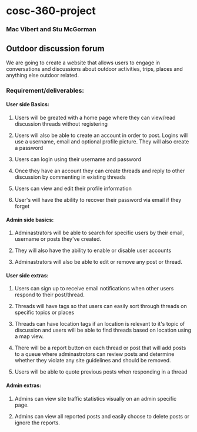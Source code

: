 # cosc-360-project

### Mac Vibert and Stu McGorman

## Outdoor discussion forum


We are going to create a website that allows users to engage in conversations and discussions about outdoor activities, trips, places and anything else outdoor related. 

### Requirement/deliverables:

#### User side Basics:

1. Users will be greated with a home page where they can view/read discussion threads without registering 

2. Users will also be able to create an account in order to post. Logins will use a username, email and optional profile picture. They will also create a password

3. Users can login using their username and password

4. Once they have an account they can create threads and reply to other discussion by commenting in existing threads

5. Users can view and edit their profile information

6. User's will have the ability to recover their password via email if they forget

#### Admin side basics: 

1. Adminastrators will be able to search for specific users by their email, username or posts they've created.

2. They will also have the ability to enable or disable user accounts

3. Adminastrators will also be able to edit or remove any post or thread. 

#### User side extras: 

1. Users can sign up to receive email notifications when other users respond to their post/thread. 

2. Threads will have tags so that users can easily sort through threads on specific topics or places

3. Threads can have location tags if an location is relevant to it's topic of discussion and users will be able to find threads based on location using a map view. 

4. There will be a report button on each thread or post that will add posts to a queue where adminastrotors can review posts and determine whether they violate any site guidelines and should be removed.

5. Users will be able to quote previous posts when responding in a thread

#### Admin extras: 

1. Admins can view site traffic statistics visually on an admin specific page. 

2. Admins can view all reported posts and easily choose to delete posts or ignore the reports.